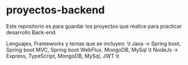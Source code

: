 # proyectos-backend
Este repositorio es para guardar los proyectos que realice para practicar desarrollo Back-end.

Lenguajes, Frameworks y temas que se incluyen: \t
Java   ->   Spring boot, Spring boot MVC, Spring boot WebFlux, MongoDB, MySql \t
NodeJs ->   Express, TypeScript, MongoDB, MySql, JWT  \t
